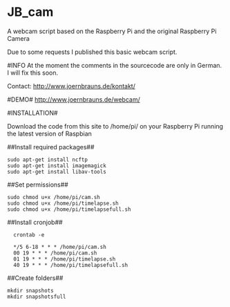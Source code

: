 JB_cam
======

A webcam script based on the Raspberry Pi and the original Raspberry Pi Camera

Due to some requests I published this basic webcam script.

#INFO
At the moment the comments in the sourcecode are only in German.
I will fix this soon.

Contact: http://www.joernbrauns.de/kontakt/

#DEMO#
http://www.joernbrauns.de/webcam/

#INSTALLATION#

Download the code from this site to /home/pi/ on your Raspberry Pi running the latest version of Raspbian

##Install required packages##
```
sudo apt-get install ncftp
sudo apt-get install imagemagick
sudo apt-get install libav-tools
```
##Set permissions##
```
sudo chmod u+x /home/pi/cam.sh
sudo chmod u+x /home/pi/timelapse.sh
sudo chmod u+x /home/pi/timelapsefull.sh
```
##Install cronjob##
```
  crontab -e
```
```
  */5 6-18 * * * /home/pi/cam.sh
  00 19 * * * /home/pi/cam.sh
  01 19 * * * /home/pi/timelapse.sh
  40 19 * * * /home/pi/timelapsefull.sh
```
##Create folders##
```
mkdir snapshots
mkdir snapshotsfull
```
